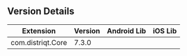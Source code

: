 ## Version Details

| Extension | Version | Android Lib | iOS Lib |
| --- | --- | --- | --- |
| com.distriqt.Core | 7.3.0 |  |  |
